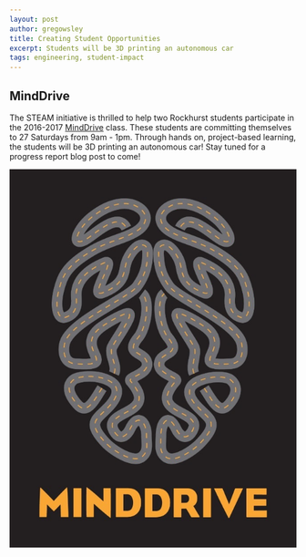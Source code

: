 ```yaml
---
layout: post
author: gregowsley
title: Creating Student Opportunities
excerpt: Students will be 3D printing an autonomous car
tags: engineering, student-impact
---
```

## MindDrive

The STEAM initiative is thrilled to help two Rockhurst students participate in the 2016-2017 [MindDrive](http://minddrive.org/) class. These students are committing themselves to 27 Saturdays from 9am - 1pm. Through hands on, project-based learning, the students will be 3D printing an autonomous car! Stay tuned for a progress report blog post to come!


<div class="flex-wrapper">
  <img src="/img/MindDrive.jpg">
</div>
